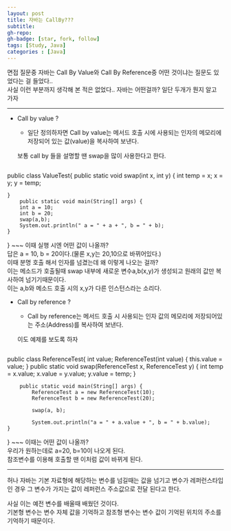 ```yaml
---
layout: post
title: 자바는 CallBy???
subtitle: 
gh-repo: 
gh-badge: [star, fork, follow]
tags: [Study, Java]
categories : [Java]
---
```


면접 질문중 자바는 Call By Value와 Call By Reference중 어떤 것이냐는 질문도 있었다는 걸 들었다..  
사실 이런 부분까지 생각해 본 적은 없었다.. 자바는 어떤걸까? 일단 두개가 뭔지 알고 가자

---
* Call by value ?
     - 일단 정의하자면 Call by value는 메서드 호출 시에 사용되는 인자의 메모리에 저장되어 있는 값(value)을 복사하여 보낸다.  

    보통 call by 들을 설명할 땐 swap을 많이 사용한다고 한다.
     ~~~
public class ValueTest{
    public static void swap(int x, int y) {
        int temp = x;
        x = y;
        y = temp;

    }
        public static void main(String[] args) {
        int a = 10;
        int b = 20;
        swap(a,b);
        System.out.println(" a = " + a + ", b = " + b);
    }
}
     ~~~
     이때 실행 시엔 어떤 값이 나올까?    
     답은 a = 10, b = 20이다.(물론 x,y는 20,10으로 바뀌어있다.)  
     이때 분명 호출 해서 인자를 넘겼는데 왜 이렇게 나오는 걸까?  
     이는 메소드가 호출될때 swap 내부에 새로운 변수a,b(x,y)가 생성되고 원래의 값만 복사하여 넘기기때문이다.  
     이는 a,b와 메소드 호출 시의 x,y가 다른 인스턴스라는 소리다.



* Call by reference ? 
     - Call by reference는 메서드 호출 시 사용되는 인자 값의 메모리에 저장되어있는 주소(Address)를 복사하여 보낸다.  

     이도 예제를 보도록 하자  

     ~~~
public class ReferenceTest{
        int value;
            ReferenceTest(int value) {
                this.value = value;
        }
            public static void swap(ReferenceTest x, ReferenceTest y) {
                int temp = x.value;
                x.value = y.value;
                y.value = temp;
        }

        public static void main(String[] args) {
            ReferenceTest a = new ReferenceTest(10);
            ReferenceTest b = new ReferenceTest(20);

            swap(a, b);

            System.out.println("a = " + a.value + ", b = " + b.value);
    }
}
     ~~~
        이때는 어떤 값이 나올까?  
        우리가 원하는데로 a=20, b=10이 나오게 된다.  
        참조변수를 이용해 호출할 땐 이처럼 값이 바뀌게 된다.

---

허나 자바는 기본 자료형에 해당하는 변수를 넘길때는 값을 넘기고 변수가 레퍼런스타입인 경우 그 변수가 가지는 값이 레퍼런스 주소값으로 전달 된다고 한다.

사실 이는 예전 변수를 배울때 배웠던 것이다.  
기본형 변수는 변수 자체 값을 기억하고
참조형 변수는 변수 값이 기억된 위치의 주소를 기억하기 때문이다.
